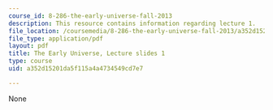 ```yaml
---
course_id: 8-286-the-early-universe-fall-2013
description: This resource contains information regarding lecture 1.
file_location: /coursemedia/8-286-the-early-universe-fall-2013/a352d15201da5f115a4a4734549cd7e7_MIT8_286F13_lec01.pdf
file_type: application/pdf
layout: pdf
title: The Early Universe, Lecture slides 1
type: course
uid: a352d15201da5f115a4a4734549cd7e7

---
```

None